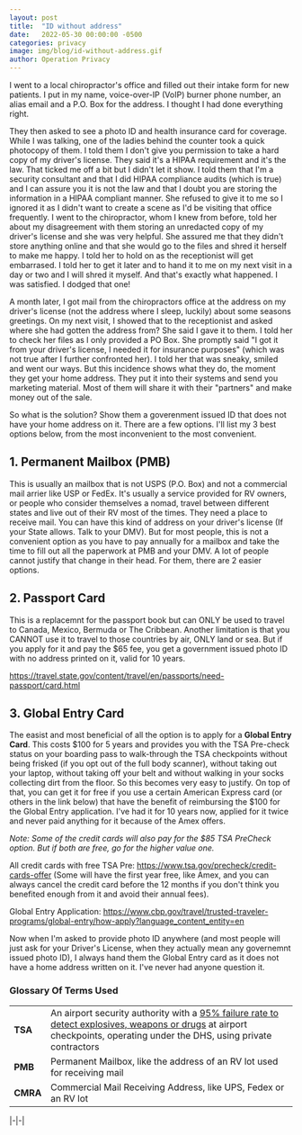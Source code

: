 ```yaml
---
layout: post
title:  "ID without address"
date:   2022-05-30 00:00:00 -0500
categories: privacy
image: img/blog/id-without-address.gif
author: Operation Privacy
---
```



I went to a local chiropractor's office and filled out their intake form for new patients. I put in my name, voice-over-IP (VoIP) burner phone number, an alias email and a P.O. Box for the address. I thought I had done everything right.

They then asked to see a photo ID and health insurance card for coverage. While I was talking, one of the ladies behind the counter took a quick photocopy of them. I told them I don't give you permission to take a hard copy of my driver's license. They said it's a HIPAA requirement and it's the law. That ticked me off a bit but I didn't let it show. I told them that I'm a security consultant and that I did HIPAA compliance audits (which is true) and I can assure you it is not the law and that I doubt you are storing the information in a HIPAA compliant manner. She refused to give it to me so I ignored it as I didn't want to create a scene as I'd be visiting that office frequently. I went to the chiropractor, whom I knew from before, told her about my disagreement with them storing an unredacted copy of my driver's license and she was very helpful. She assured me that they didn't store anything online and that she would go to the files and shred it herself to make me happy. I told her to hold on as the receptionist will get embarrased. I told her to get it later and to hand it to me on my next visit in a day or two and I will shred it myself. And that's exactly what happened. I was satisfied. I dodged that one!

A month later, I got mail from the chiropractors office at the address on my driver's license (not the address where I sleep, luckily) about some seasons greetings. On my next visit, I showed that to the receptionist and asked where she had gotten the address from? She said I gave it to them. I told her to check her files as I only provided a PO Box. She promptly said "I got it from your driver's license, I needed it for insurance purposes" (which was not true after I further confronted her). I told her that was sneaky, smiled and went our ways. But this incidence shows what they do, the moment they get your home address. They put it into their systems and send you marketing material. Most of them will share it with their "partners" and make money out of the sale.

So what is the solution? Show them a goverenment issued ID that does not have your home address on it.
There are a few options. I'll list my 3 best options below, from the most inconvenient to the most convenient.

## 1. Permanent Mailbox (PMB)

This is usually an mailbox that is not USPS (P.O. Box) and not a commercial mail arrier like USP or FedEx. It's usually a service provided for RV owners, or people who consider themselves a nomad, travel between different states and live out of their RV most of the times. They need a place to receive mail. You can have this kind of address on your driver's license (If your State allows. Talk to your DMV). But for most people, this is not a convenient option as you have to pay annually for a mailbox and take the time to fill out all the paperwork at PMB and your DMV. A lot of people cannot justify that change in their head. For them, there are 2 easier options.



## 2. Passport Card

This is a replacemnt for the passport book but can ONLY be used to travel to Canada, Mexico, Bermuda or The Cribbean. Another limitation is that you CANNOT use it to travel to those countries by air, ONLY land or sea. But if you apply for it and pay the $65 fee, you get a government issued photo ID with no address printed on it, valid for 10 years.

https://travel.state.gov/content/travel/en/passports/need-passport/card.html


## 3. Global Entry Card

The easist and most beneficial of all the option is to apply for a **Global Entry Card**. This costs $100 for 5 years and provides you with the TSA Pre-check status on your boarding pass to walk-through the TSA checkpoints without being frisked (if you opt out of the full body scanner), without taking out your laptop, without taking off your belt and without walking in your socks collecting dirt from the floor. So this becomes very easy to justify. On top of that, you can get it for free if you use a certain American Express card (or others in the link below) that have the benefit of reimbursing the $100 for the Global Entry application. I've had it for 10 years now, applied for it twice and never paid anything for it because of the Amex offers.

*Note: Some of the credit cards will also pay for the $85 TSA PreCheck option. But if both are free, go for the higher value one.*

All credit cards with free TSA Pre: https://www.tsa.gov/precheck/credit-cards-offer
(Some will have the first year free, like Amex, and you can always cancel the credit card before the 12 months if you don't think you benefited enough from it and avoid their annual fees).

Global Entry Application: https://www.cbp.gov/travel/trusted-traveler-programs/global-entry/how-apply?language_content_entity=en


Now when I'm asked to provide photo ID anywhere (and most people will just ask for your Driver's License, when they actually mean any governemnt issued photo ID), I always hand them the Global Entry card as it does not have a home address written on it. I've never had anyone question it. 




### Glossary Of Terms Used

|   |   |
|---|---|
|**TSA**|An airport security authority with a [95% failure rate to detect explosives, weapons or drugs](https://reason.com/2021/11/19/after-20-years-of-failure-kill-the-tsa/) at airport checkpoints, operating under the DHS, using private contractors |
|**PMB**|Permanent Mailbox, like the address of an RV lot used for receiving mail|
|**CMRA**|Commercial Mail Receiving Address, like UPS, Fedex or an RV lot|


|-|-|
